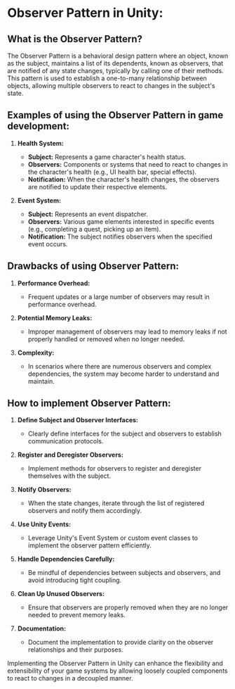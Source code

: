 # **Observer Pattern in Unity:**

## **What is the Observer Pattern?**

The Observer Pattern is a behavioral design pattern where an object, known as the subject, maintains a list of its dependents, known as observers, that are notified of any state changes, typically by calling one of their methods. This pattern is used to establish a one-to-many relationship between objects, allowing multiple observers to react to changes in the subject's state.

## **Examples of using the Observer Pattern in game development:**

1. **Health System:**
   - **Subject:** Represents a game character's health status.
   - **Observers:** Components or systems that need to react to changes in the character's health (e.g., UI health bar, special effects).
   - **Notification:** When the character's health changes, the observers are notified to update their respective elements.

2. **Event System:**
   - **Subject:** Represents an event dispatcher.
   - **Observers:** Various game elements interested in specific events (e.g., completing a quest, picking up an item).
   - **Notification:** The subject notifies observers when the specified event occurs.

## **Drawbacks of using Observer Pattern:**

1. **Performance Overhead:**
   - Frequent updates or a large number of observers may result in performance overhead.

2. **Potential Memory Leaks:**
   - Improper management of observers may lead to memory leaks if not properly handled or removed when no longer needed.

3. **Complexity:**
   - In scenarios where there are numerous observers and complex dependencies, the system may become harder to understand and maintain.

## **How to implement Observer Pattern:**

1. **Define Subject and Observer Interfaces:**
   - Clearly define interfaces for the subject and observers to establish communication protocols.

2. **Register and Deregister Observers:**
   - Implement methods for observers to register and deregister themselves with the subject.

3. **Notify Observers:**
   - When the state changes, iterate through the list of registered observers and notify them accordingly.

4. **Use Unity Events:**
   - Leverage Unity's Event System or custom event classes to implement the observer pattern efficiently.

5. **Handle Dependencies Carefully:**
   - Be mindful of dependencies between subjects and observers, and avoid introducing tight coupling.

6. **Clean Up Unused Observers:**
   - Ensure that observers are properly removed when they are no longer needed to prevent memory leaks.

7. **Documentation:**
   - Document the implementation to provide clarity on the observer relationships and their purposes.

Implementing the Observer Pattern in Unity can enhance the flexibility and extensibility of your game systems by allowing loosely coupled components to react to changes in a decoupled manner.
